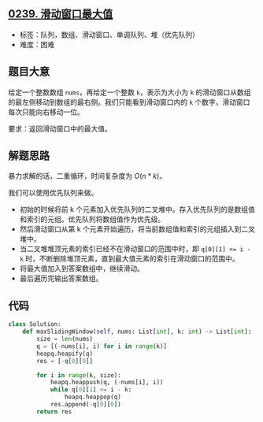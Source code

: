 ## [0239. 滑动窗口最大值](https://leetcode-cn.com/problems/sliding-window-maximum/)

- 标签：队列，数组、滑动窗口、单调队列、堆（优先队列）
- 难度：困难

## 题目大意

给定一个整数数组 `nums`，再给定一个整数 `k`，表示为大小为 `k` 的滑动窗口从数组的最左侧移动到数组的最右侧。我们只能看到滑动窗口内的 `k` 个数字，滑动窗口每次只能向右移动一位。

要求：返回滑动窗口中的最大值。

## 解题思路

暴力求解的话，二重循环，时间复杂度为 $O(n * k)$。

我们可以使用优先队列来做。

- 初始的时候将前 k 个元素加入优先队列的二叉堆中。存入优先队列的是数组值和索引的元组。优先队列将数组值作为优先级。
- 然后滑动窗口从第 k 个元素开始遍历，将当前数组值和索引的元组插入到二叉堆中。
- 当二叉堆堆顶元素的索引已经不在滑动窗口的范围中时，即 `q[0][1] <= i - k` 时，不断删除堆顶元素，直到最大值元素的索引在滑动窗口的范围中。
- 将最大值加入到答案数组中，继续滑动。
- 最后遍历完输出答案数组。

## 代码

```Python
class Solution:
    def maxSlidingWindow(self, nums: List[int], k: int) -> List[int]:
        size = len(nums)
        q = [(-nums[i], i) for i in range(k)]
        heapq.heapify(q)
        res = [-q[0][0]]

        for i in range(k, size):
            heapq.heappush(q, (-nums[i], i))
            while q[0][1] <= i - k:
                heapq.heappop(q)
            res.append(-q[0][0])
        return res
```

